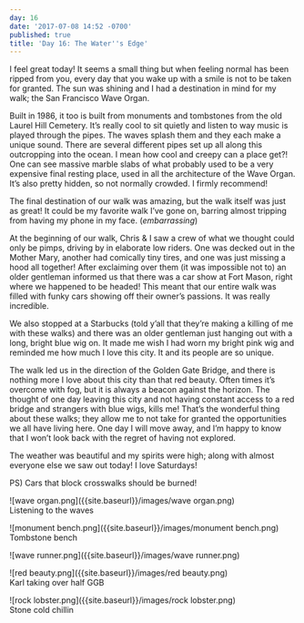 ```yaml
---
day: 16
date: '2017-07-08 14:52 -0700'
published: true
title: 'Day 16: The Water''s Edge'
---
```

I feel great today! It seems a small thing but when feeling normal has been ripped from you, every day that you wake up with a smile is not to be taken for granted. The sun was shining and I had a destination in mind for my walk; the San Francisco Wave Organ.

Built in 1986, it too is built from monuments and tombstones from the old Laurel Hill Cemetery. It’s really cool to sit quietly and listen to way music is played through the pipes. The waves splash them and they each make a unique sound. There are several different pipes set up all along this outcropping into the ocean. I mean how cool and creepy can a place get?! One can see massive marble slabs of what probably used to be a very expensive final resting place, used in all the architecture of the Wave Organ. It’s also pretty hidden, so not normally crowded. I firmly recommend! 

The final destination of our walk was amazing, but the walk itself was just as great! It could be my favorite walk I’ve gone on, barring almost tripping from having my phone in my face. (_embarrassing_) 

At the beginning of our walk, Chris & I saw a crew of what we thought could only be pimps, driving by in elaborate low riders. One was decked out in the Mother Mary, another had comically tiny tires, and one was just missing a hood all together! After exclaiming over them (it was impossible not to) an older gentleman informed us that there was a car show at Fort Mason, right where we happened to be headed! This meant that our entire walk was filled with funky cars showing off their owner’s passions. It was really incredible. 

We also stopped at a Starbucks (told y’all that they’re making a killing of me with these walks) and there was an older gentleman just hanging out with a long, bright blue wig on. It made me wish I had worn my bright pink wig and reminded me how much I love this city. It and its people are so unique. 

The walk led us in the direction of the Golden Gate Bridge, and there is nothing more I love about this city than that red beauty. Often times it’s overcome with fog, but it is always a beacon against the horizon. The thought of one day leaving this city and not having constant access to a red bridge and strangers with blue wigs, kills me! That’s the wonderful thing about these walks; they allow me to not take for granted the opportunities we all have living here. One day I will move away, and I’m happy to know that I won’t look back with the regret of having not explored. 

The weather was beautiful and my spirits were high; along with almost everyone else we saw out today! I love Saturdays! 


PS) Cars that block crosswalks should be burned!

![wave organ.png]({{site.baseurl}}/images/wave organ.png)  
Listening to the waves

![monument bench.png]({{site.baseurl}}/images/monument bench.png)  
Tombstone bench

![wave runner.png]({{site.baseurl}}/images/wave runner.png)  

![red beauty.png]({{site.baseurl}}/images/red beauty.png)  
Karl taking over half GGB

![rock lobster.png]({{site.baseurl}}/images/rock lobster.png)  
Stone cold chillin




